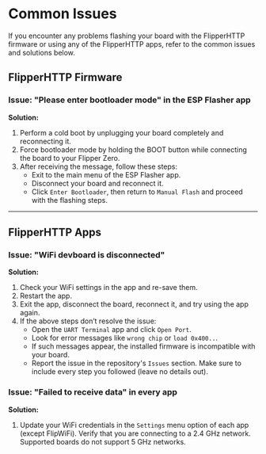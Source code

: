 # Common Issues
If you encounter any problems flashing your board with the FlipperHTTP firmware or using any of the FlipperHTTP apps, refer to the common issues and solutions below.

## FlipperHTTP Firmware
### Issue: "Please enter bootloader mode" in the ESP Flasher app
**Solution:**
1. Perform a cold boot by unplugging your board completely and reconnecting it.
2. Force bootloader mode by holding the BOOT button while connecting the board to your Flipper Zero.
3. After receiving the message, follow these steps:
   - Exit to the main menu of the ESP Flasher app.
   - Disconnect your board and reconnect it.
   - Click `Enter Bootloader`, then return to `Manual Flash` and proceed with the flashing steps.

---

## FlipperHTTP Apps
### Issue: "WiFi devboard is disconnected"
**Solution:**
1. Check your WiFi settings in the app and re-save them.
2. Restart the app.
3. Exit the app, disconnect the board, reconnect it, and try using the app again.
4. If the above steps don’t resolve the issue:
   - Open the `UART Terminal` app and click `Open Port`.
   - Look for error messages like `wrong chip` or `load 0x400..`.
   - If such messages appear, the installed firmware is incompatible with your board. 
   - Report the issue in the repository's `Issues` section. Make sure to include every step you followed (leave no details out).

### Issue: "Failed to receive data" in every app
**Solution:**
1. Update your WiFi credentials in the `Settings` menu option of each app (except FlipWiFi). Verify that you are connecting to a 2.4 GHz network. Supported boards do not support 5 GHz networks.
